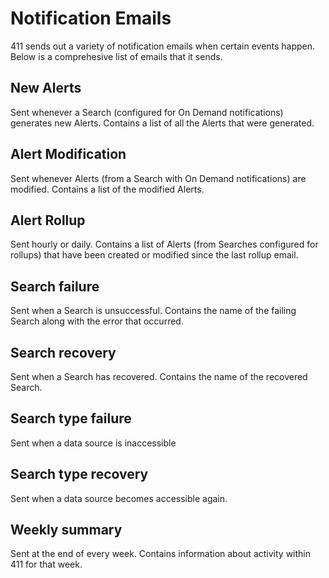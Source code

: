 Notification Emails
===================

411 sends out a variety of notification emails when certain events happen. Below is a comprehesive list of emails that it sends.



New Alerts
----------

Sent whenever a Search (configured for On Demand notifications) generates new Alerts. Contains a list of all the Alerts that were generated.


Alert Modification
------------------

Sent whenever Alerts (from a Search with On Demand notifications) are modified. Contains a list of the modified Alerts.


Alert Rollup
------------

Sent hourly or daily. Contains a list of Alerts (from Searches configured for rollups) that have been created or modified since the last rollup email.


Search failure
--------------

Sent when a Search is unsuccessful. Contains the name of the failing Search along with the error that occurred.


Search recovery
---------------

Sent when a Search has recovered. Contains the name of the recovered Search.


Search type failure
-------------------

Sent when a data source is inaccessible


Search type recovery
--------------------

Sent when a data source becomes accessible again.


Weekly summary
--------------

Sent at the end of every week. Contains information about activity within 411 for that week.
